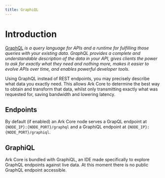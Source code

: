 ```yaml
---
title: GraphiQL
---
```


# Introduction

[GraphQL](https://graphql.org/) *is a query language for APIs and a runtime for fulfilling those queries with your existing data. GraphQL provides a complete and understandable description of the data in your API, gives clients the power to ask for exactly what they need and nothing more, makes it easier to evolve APIs over time, and enables powerful developer tools.*

Using GraphQL instead of REST endpoints, you may precisely describe what data you exactly need. This allows Ark Core to determine the best way to obtain and transform that data, whilst only transmitting exactly what was requested for, saving bandwidth and lowering latency.

## Endpoints

By default (if enabled) an Ark Core node serves a GrapQL endpoint at `{NODE_IP}:{NODE_PORT}/graphql` and a GraphiQL endpoint at `{NODE_IP}:{NODE_PORT}/graphiql`.

## GraphiQL

Ark Core is bundled with GraphiQL, an IDE made specifically to explore GraphQL endpoints against live data. At this moment there is no public GraphQL endpoint accessible.

<!-- <iframe width="750" height="800" src="https://fakerql.com/"></iframe> -->